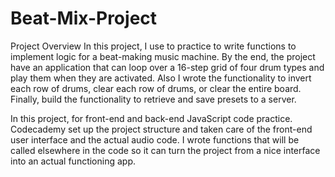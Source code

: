 # Beat-Mix-Project
Project Overview
In this project, I use to practice to write functions to implement logic for a beat-making music machine. By the end, the project have an application that can loop over a 16-step grid of four drum types and play them when they are activated. Also I wrote the functionality to invert each row of drums, clear each row of drums, or clear the entire board. Finally, build the functionality to retrieve and save presets to a server.

In this project, for front-end and back-end JavaScript code practice. Codecademy set up the project structure and taken care of the front-end user interface and the actual audio code. I wrote functions that will be called elsewhere in the code so it can turn the project from a nice interface into an actual functioning app.
